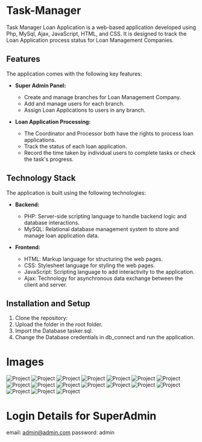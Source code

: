 # Task-Manager
Task Manager Loan Application is a web-based application developed using Php, MySql, Ajax, JavaScript, HTML, and CSS. It is designed to track the Loan Application process status for Loan Management Companies.

## Features

The application comes with the following key features:

- **Super Admin Panel:**
  - Create and manage branches for Loan Management Company.
  - Add and manage users for each branch.
  - Assign Loan Applications to users in any branch.

- **Loan Application Processing:**
  - The Coordinator and Processor both have the rights to process loan applications.
  - Track the status of each loan application.
  - Record the time taken by individual users to complete tasks or check the task's progress.

## Technology Stack

The application is built using the following technologies:

- **Backend:**
  - PHP: Server-side scripting language to handle backend logic and database interactions.
  - MySQL: Relational database management system to store and manage loan application data.

- **Frontend:**
  - HTML: Markup language for structuring the web pages.
  - CSS: Stylesheet language for styling the web pages.
  - JavaScript: Scripting language to add interactivity to the application.
  - Ajax: Technology for asynchronous data exchange between the client and server.

## Installation and Setup

1. Clone the repository:
2. Upload the folder in the root folder.
3. Import the Database tasker.sql.
4. Change the Database credentials in db_connect and run the application.

# Images
![Project](images/1.png)
![Project](images/2.png)
![Project](images/3.png)
![Project](images/4.png)
![Project](images/5.png)
![Project](images/6.png)
![Project](images/7.png)
![Project](images/8.png)
![Project](images/9.png)
![Project](images/11.png)
![Project](images/12.png)
![Project](images/13.png)
![Project](images/14.png)
![Project](images/15.png)
![Project](images/16.png)
![Project](images/17.png)
![Project](images/18.png)


# Login Details for SuperAdmin
email: admin@admin.com
password: admin
